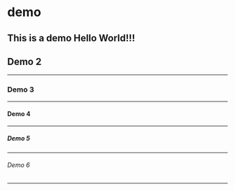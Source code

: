 # demo
This is a demo
Hello World!!!
--------------
## Demo 2
--------------
### Demo 3
--------------
#### Demo 4
--------------
##### Demo 5
--------------
###### Demo 6
--------------
